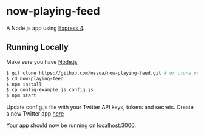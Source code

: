 # now-playing-feed

A Node.js app using [Express 4](http://expressjs.com/).

## Running Locally

Make sure you have [Node.js](http://nodejs.org/)

```sh
$ git clone https://github.com/ossoa/now-playing-feed.git # or clone your own fork
$ cd now-playing-feed
$ npm install
$ cp config-example.js config.js
$ npm start
```

Update config.js file with your Twitter API keys, tokens and secrets. Create a new Twitter app [here](https://apps.twitter.com)

Your app should now be running on [localhost:3000](http://localhost:3000/).
